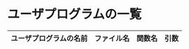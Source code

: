# ユーザプログラムの一覧

| ユーザプログラムの名前 | ファイル名 | 関数名 | 引数 |
|------------------------|------------|--------|------|
